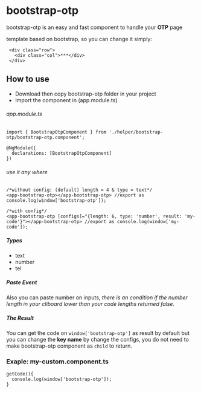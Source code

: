 # bootstrap-otp

<p>bootstrap-otp is an easy and fast component to handle your <b>OTP</b> page</p>

<p>template based on bootstrap, so you can change it simply:<p>
 
 ```
  <div class="row">
    <div class="col">***</div>
  </div>
 ``` 

<h2>How to use</h2>

<ul>
  <li>Download then copy bootstrap-otp folder in your project</li>  
  <li>Import the component in (app.module.ts)</li>
</ul>

<h6>app.module.ts</h6>

```
import { BootstrapOtpComponent } from './helper/bootstrap-otp/bootstrap-otp.component';

@NgModule({
  declarations: [BootstrapOtpComponent]
})
```

<h6>use it any where</h6>

```
/*without config: (default) length = 4 & type = text*/
<app-bootstrap-otp></app-bootstrap-otp> //export as console.log(window['bootstrap-otp']);

/*with config*/
<app-bootstrap-otp [configs]="{length: 6, type: 'number', result: 'my-code'}"></app-bootstrap-otp> //export as console.log(window['my-code']);
```

<h5>Types</h5>

<ul>
  <li>text</li>
  <li>number</li>
  <li>tel</li>
</ul>

<h5>Paste Event</h5>

Also you can paste number on inputs, <i>there is an condition if the number length in your cliboard lower than your code lengths returned false.</i>

<h5>The Result</h5>

You can get the code on `window['bootstrap-otp']` as result by default but you can change the <b>key name</b> by change the configs, you do not need to make bootstrap-otp component as `child` to return.

<h3>Exaple: my-custom.component.ts</h5>

```
getCode(){
  console.log(window['bootstrap-otp']);
}
```
